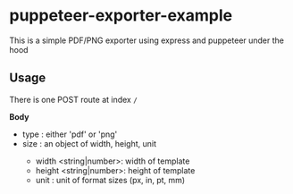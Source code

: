 # puppeteer-exporter-example

This is a simple PDF/PNG exporter using express and puppeteer under the hood

## Usage

There is one POST route at index `/`

**Body**

- type <string>: either 'pdf' or 'png'
- size <object>: an object of width, height, unit
    - width <string|number>: width of template
    - height <string|number>: height of template
    - unit <string>: unit of format sizes (px, in, pt, mm)
